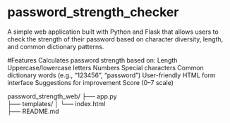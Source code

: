 # password_strength_checker

A simple web application built with Python and Flask that allows users to check the strength of their password based on character diversity, length, and common dictionary patterns.

#Features
Calculates password strength based on:
Length
Uppercase/lowercase letters
Numbers
Special characters
Common dictionary words (e.g., “123456”, “password”)
User-friendly HTML form interface
Suggestions for improvement
Score (0–7 scale)

password_strength_web/
├── app.py               
├── templates/
│   └── index.html       
├── README.md            
